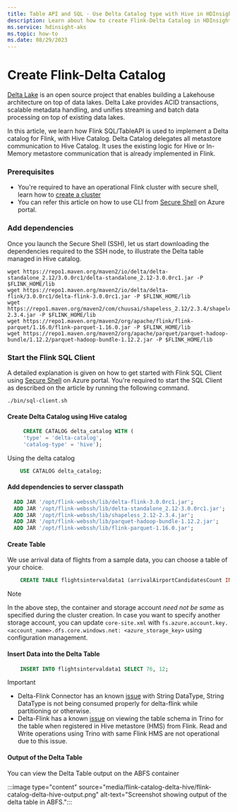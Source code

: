 ```yaml
---
title: Table API and SQL - Use Delta Catalog type with Hive in HDInsight on AKS - Flink
description: Learn about how to create Flink-Delta Catalog in HDInsight on AKS - Flink
ms.service: hdinsight-aks
ms.topic: how-to
ms.date: 08/29/2023
---
```


# Create Flink-Delta Catalog 

[Delta Lake](https://docs.delta.io/latest/delta-intro.html) is an open source project that enables building a Lakehouse architecture on top of data lakes. Delta Lake provides ACID transactions, scalable metadata handling, and unifies streaming and batch data processing on top of existing data lakes.

In this article, we learn how Flink SQL/TableAPI is used to implement a Delta catalog for Flink, with Hive Catalog. Delta Catalog delegates all metastore communication to Hive Catalog. It uses the existing logic for Hive or In-Memory metastore communication that is already implemented in Flink.

### Prerequisites
- You're required to have an operational Flink cluster with secure shell, learn how to [create a cluster](./flink-create-cluster-portal.md)
- You can refer this article on how to use CLI from [Secure Shell](./flink-web-ssh-on-portal-to-flink-sql.md) on Azure portal.

### Add dependencies

Once you launch the Secure Shell (SSH), let us start downloading the dependencies required to the SSH node, to illustrate the Delta table managed in Hive catalog.

   ```
 wget https://repo1.maven.org/maven2/io/delta/delta-standalone_2.12/3.0.0rc1/delta-standalone_2.12-3.0.0rc1.jar -P $FLINK_HOME/lib
 wget https://repo1.maven.org/maven2/io/delta/delta-flink/3.0.0rc1/delta-flink-3.0.0rc1.jar -P $FLINK_HOME/lib
 wget https://repo1.maven.org/maven2/com/chuusai/shapeless_2.12/2.3.4/shapeless_2.12-2.3.4.jar -P $FLINK_HOME/lib
 wget https://repo1.maven.org/maven2/org/apache/flink/flink-parquet/1.16.0/flink-parquet-1.16.0.jar -P $FLINK_HOME/lib
 wget https://repo1.maven.org/maven2/org/apache/parquet/parquet-hadoop-bundle/1.12.2/parquet-hadoop-bundle-1.12.2.jar -P $FLINK_HOME/lib
   ```

### Start the Flink SQL Client
A detailed explanation is given on how to get started with Flink SQL Client using [Secure Shell](./flink-web-ssh-on-portal-to-flink-sql.md) on Azure portal. You're required to start the SQL Client as described on the article by running the following command. 
```
./bin/sql-client.sh
```
#### Create Delta Catalog using Hive catalog 

```sql
     CREATE CATALOG delta_catalog WITH (
     'type' = 'delta-catalog',
     'catalog-type' = 'hive');
```
Using the delta catalog

```sql
    USE CATALOG delta_catalog;
```

#### Add dependencies to server classpath

```sql
  ADD JAR '/opt/flink-webssh/lib/delta-flink-3.0.0rc1.jar';
  ADD JAR '/opt/flink-webssh/lib/delta-standalone_2.12-3.0.0rc1.jar';
  ADD JAR '/opt/flink-webssh/lib/shapeless_2.12-2.3.4.jar';
  ADD JAR '/opt/flink-webssh/lib/parquet-hadoop-bundle-1.12.2.jar';
  ADD JAR '/opt/flink-webssh/lib/flink-parquet-1.16.0.jar';
```
#### Create Table

We use arrival data of flights from a sample data, you can choose a table of your choice.

```sql
    CREATE TABLE flightsintervaldata1 (arrivalAirportCandidatesCount INT, estArrivalHour INT) PARTITIONED BY (estArrivalHour) WITH ('connector' = 'delta', 'table-path' = 'abfs://container@storage_account.dfs.core.windows.net'/delta-output);
```
> [!NOTE]
> In the above step, the container and storage account *need not be same* as specified during the cluster creation. In case you want to specify another storage account, you can update `core-site.xml` with `fs.azure.account.key.<account_name>.dfs.core.windows.net: <azure_storage_key>` using configuration management.

#### Insert Data into the Delta Table

```sql
    INSERT INTO flightsintervaldata1 SELECT 76, 12;
```

> [!IMPORTANT]
>  - Delta-Flink Connector has an known [issue](https://github.com/delta-io/delta/issues/1931) with String DataType,  String DataType is not being consumed properly for delta-flink while partitioning or otherwise.
>  - Delta-Flink has a known [issue](https://github.com/delta-io/delta/issues/1971) on viewing the table schema in Trino for the table when registered in Hive metastore (HMS) from Flink. Read and Write operations using Trino with same Flink HMS are not operational due to this issue.

#### Output of the Delta Table

You can view the Delta Table output on the ABFS container

:::image type="content" source="media/flink-catalog-delta-hive/flink-catalog-delta-hive-output.png" alt-text="Screenshot showing output of the delta table in ABFS.":::
